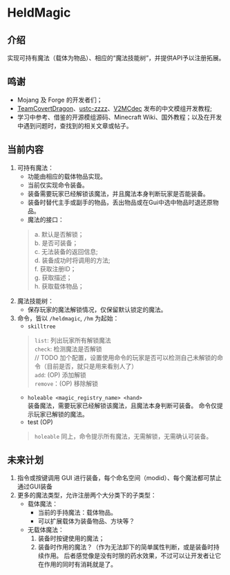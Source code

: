 # HeldMagic  

## 介绍
实现可持有魔法（载体为物品）、相应的“魔法技能树”，并提供API予以注册拓展。


## 鸣谢
- Mojang 及 Forge 的开发者们；  
- [TeamCovertDragon](https://harbinger.covertdragon.team/)、[ustc-zzzz](https://fmltutor.ustc-zzzz.net/)、[V2MCdec](https://neutrino.v2mcdev.com/) 发布的中文模组开发教程;
- 学习中参考、借鉴的开源模组源码、Minecraft Wiki、国外教程；以及在开发中遇到问题时，查找到的相关文章或帖子。

## 当前内容  
1. 可持有魔法：
    - 功能由相应的载体物品实现。  
    - 当前仅实现命令装备。  
    - 装备需要玩家已经解锁该魔法，并且魔法本身判断玩家是否能装备。  
    - 装备时替代主手或副手的物品，丢出物品或在Gui中选中物品时退还原物品。  
    - 魔法的接口：  
    > a. 默认是否解锁；  
    > b. 是否可装备；  
    > c. 无法装备的返回信息;  
    > d. 装备成功时将调用的方法;  
    > f. 获取注册ID；  
    > g. 获取描述；  
    > h. 获取载体物品；  
2. 魔法技能树：  
    - 保存玩家的魔法解锁情况，仅保留默认锁定的魔法。
3. 命令，皆以 `/heldmagic`, `/hm` 为起始：  
    - `skilltree`  
    > `list`: 列出玩家所有解锁魔法  
    > `check`: 检测魔法是否解锁  
    > // TODO 加个配置，设置使用命令的玩家是否可以检测自己未解锁的命令（目前是否，就只是用来看别人了）  
    > `add`: (OP) 添加解锁  
    > `remove`：(OP) 移除解锁  
    - `holeable <magic_registry_name> <hand>`  
    装备魔法，需要玩家已经解锁该魔法，且魔法本身判断可装备。
    命令仅提示玩家已解锁的魔法。
    - test (OP)
    > `holeable` 同上，命令提示所有魔法，无需解锁，无需确认可装备。


## 未来计划  
1. 指令或按键调用 GUI 进行装备，每个命名空间（modid）、每个魔法都可禁止通过GUI装备  
2. 更多的魔法类型，允许注册两个大分类下的子类型：  
    - 载体魔法：   
        - 当前的手持魔法：载体物品。  
        - 可以扩展载体为装备物品、方块等？  
    - 无载体魔法：  
        1. 装备时按键使用的魔法；  
        2. 装备时作用的魔法？（作为无法卸下的简单属性判断，或是装备时持续作用。
            后者感觉像是没有时限的药水效果，不过可以让开发者让它在作用的同时有消耗就是了。  
